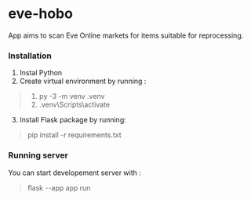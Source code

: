 # eve-hobo
App aims to scan Eve Online markets for items suitable for reprocessing.

### Installation

1. Instal Python
2. Create virtual environment by running :

> 1. py -3 -m venv .venv
> 2. .venv\Scripts\activate

3. Install Flask package by running: 
> pip install -r requirements.txt

### Running server

You can start developement server with :
> flask --app app run
